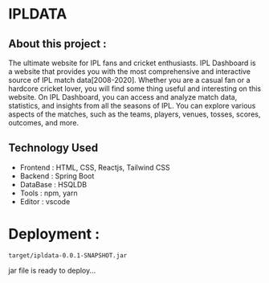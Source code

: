 # IPLDATA

## About this project :

The ultimate website for IPL fans
and cricket enthusiasts. IPL Dashboard is a website that
provides you with the most comprehensive and interactive
source of IPL match data[2008-2020]. Whether you are a
casual fan or a hardcore cricket lover, you will find
some thing useful and interesting on this website. On IPL
Dashboard, you can access and analyze match data,
statistics, and insights from all the seasons of IPL. You
can explore various aspects of the matches, such as the
teams, players, venues, tosses, scores, outcomes, and more.

## Technology Used

-   Frontend : HTML, CSS, Reactjs, Tailwind CSS
-   Backend : Spring Boot
-   DataBase : HSQLDB
-   Tools : npm, yarn
-   Editor : vscode

# Deployment :

`target/ipldata-0.0.1-SNAPSHOT.jar`

jar file is ready to deploy...

